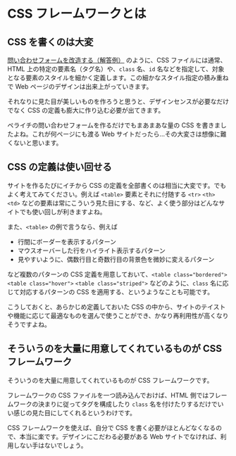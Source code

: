 # CSS フレームワークとは

## CSS を書くのは大変

[問い合わせフォームを改造する（解答例）](04-jquery/contact-form-jquery-impl.md#css) のように、CSS ファイルには通常、HTML 上の特定の要素名（タグ名）や、`class` 名、`id` 名などを指定して、対象となる要素のスタイルを細かく定義します。この細かなスタイル指定の積み重ねで Web ページのデザインは出来上がっていきます。

それなりに見た目が美しいものを作ろうと思うと、デザインセンスが必要なだけでなく CSS の定義も膨大に作り込む必要が出てきます。

ペライチの問い合わせフォームを作るだけでもまあまあな量の CSS を書きましたよね。これが何ページにも渡る Web サイトだったら…その大変さは想像に難くないと思います。

## CSS の定義は使い回せる

サイトを作るたびにイチから CSS の定義を全部書くのは相当に大変です。でもよく考えてみてください。例えば `<table>` 要素とそれに付随する `<tr>` `<th>` `<td>` などの要素は常にこういう見た目にする、など、よく使う部分はどんなサイトでも使い回しが利きますよね。

また、`<table>` の例で言うなら、例えば

* 行間にボーダーを表示するパターン
* マウスオーバーした行をハイライト表示するパターン
* 見やすいように、偶数行目と奇数行目の背景色を微妙に変えるパターン

など複数のパターンの CSS 定義を用意しておいて、`<table class="bordered">` `<table class="hover">` `<table class="striped">` などのように、`class` 名に応じて対応するパターンの CSS を適用する、というようなことも可能です。

こうしておくと、あらかじめ定義しておいた CSS の中から、サイトのテイストや機能に応じて最適なものを選んで使うことができ、かなり再利用性が高くなりそうですよね。

## そういうのを大量に用意してくれているものが CSS フレームワーク

そういうのを大量に用意してくれているものが CSS フレームワークです。

フレームワークの CSS ファイルを一つ読み込んでおけば、HTML 側ではフレームワークの決まりに従ってタグを構成したり `class` 名を付けたりするだけでいい感じの見た目にしてくれるというわけです。

CSS フレームワークを使えば、自分で CSS を書く必要がほとんどなくなるので、本当に楽です。デザインにこだわる必要がある Web サイトでなければ、利用しない手はないでしょう。
